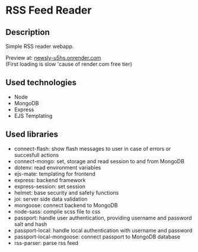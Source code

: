 # RSS Feed Reader
## Description
Simple RSS reader webapp.

Preview at: [newsly-u5hs.onrender.com](https://newsly-u5hs.onrender.com/)<br>
(First loading is slow 'cause of render.com free tier)

## Used technologies
- Node
- MongoDB
- Express
- EJS Templating

## Used libraries
- connect-flash: show flash messages to user in case of errors or succesfull actions
- connect-mongo: set, storage and read session to and from MongoDB
- dotenv: read environment variables
- ejs-mate: templating for frontend
- express: backend framework
- express-session: set session
- helmet: base security and safety functions
- joi: server side data validation
- mongoose: connect backend to MongoDB
- node-sass: compile scss file to css
- passport: handle user authentication, providing username and password salt and hash
- passport-local: handle local authentication with username and password
- passport-local-mongoose: connect passport to MongoDB database
- rss-parser: parse rss feed